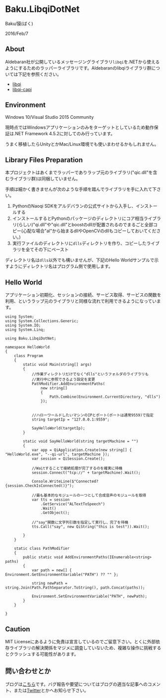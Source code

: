 # Baku.LibqiDotNet

Baku/獏(ばく)

2016/Feb/7

## About

Aldebaran社が公開しているメッセージングライブラリ```libqi```を.NETから使えるようにするためのラッパーライブラリです。Aldebaranのlibqiライブラリ群については下記を参照ください。

- [libqi](https://github.com/aldebaran/libqi)
- [libqi-capi](https://github.com/aldebaran/libqi-capi)


## Environment

Windows 10/Visual Studio 2015 Community

現時点ではWindowsアプリケーションのみをターゲットとしているため動作保証は.NET Framework 4.5.2に対してのみ行っています。

うまく移植したらUnityとかMac/Linux環境でも使いまわせるかもしれません。

## Library Files Preparation

本プロジェクトはあくまでラッパーでありラップ元のライブラリ("qic.dll"を含むライブラリ群)は同梱していません。

手順は細かく書きませんが次のような手順を踏んでライブラリを手に入れて下さい。

1. PythonのNaoqi SDKをアルデバランの公式サイトから入手し、インストールする
2. インストールするとPythonのパッケージのディレクトリにコア相当ライブラリ(らしい)"qi.dll"や"qic.dll"とboostのdllが配置されるのでまるごと全部コピー(心配な場合"al"から始まるdllやOpenCVのdllもコピーしておいてください。)
3. 実行ファイルのディレクトリに```dlls```ディレクトリを作り、コピーしたライブラリを全てその下にペースト

ディレクトリ名は```dlls```以外でも構いませんが、下記のHello Worldサンプルで示すようにディレクトリ名はプログラム側で使用します。


## Hello World

アプリケーション初期化、セッションの接続、サービス取得、サービスの関数を利用、というラップ元のライブラリと同様な流れで利用できるようになっています。

```
using System;
using System.Collections.Generic;
using System.IO;
using System.Linq;

using Baku.LibqiDotNet;

namespace HelloWorld
{
    class Program
    {
        static void Main(string[] args)
        {
            //作業ディレクトリだけでなく"dlls"というフォルダのライブラリも
            //実行中に参照できるよう設定を変更
            PathModifier.AddEnvironmentPaths(
                new string[]
                {
                    Path.Combine(Environment.CurrentDirectory, "dlls")
                });


            //ハローワールドしたいマシンのIPとポート(ポートは通常9559)で指定
            string targetIp = "127.0.0.1:9559";

            SayHelloWorld(targetIp);
        }

        static void SayHelloWorld(string targetMachine = "")
        {
            var app = QiApplication.Create(new string[] { "HelloWorld.exe", "--qi-url", targetMachine });
            var session = QiSession.Create();

            //Waitすることで接続処理が完了するのを確実に待機
            session.Connect("tcp://" + targetMachine).Wait();

            Console.WriteLine($"Connected? {session.CheckIsConnected()}");

            //最も基本的なモジュールの一つとして合成音声のモジュールを取得
            var tts = session
                .GetService("ALTextToSpeech")
                .Wait()
                .GetObject();

            //"say"関数に文字列引数を指定して実行し、完了を待機
            tts.Call("say", new QiString("this is test")).Wait();

        }
    }

    static class PathModifier
    {
        public static void AddEnvironmentPaths(IEnumerable<string> paths)
        {
            var path = new[] { Environment.GetEnvironmentVariable("PATH") ?? "" };

            string newPath = string.Join(Path.PathSeparator.ToString(), path.Concat(paths));

            Environment.SetEnvironmentVariable("PATH", newPath);
        }
    }

}
```



## Caution

MIT Licenseにあるように免責は宣言しているのでご留意下さい。とくに外部依存ライブラリの解決関係をマジメに調査していないため、複雑な操作に挑戦するとクラッシュする可能性があります。




## 問い合わせとか

ブログは[こちら](www.baku-dreameater.net)です。バグ報告や要望についてはブログの適当な記事へのコメント、または[Twitter](https://twitter.com/baku_dreameater)とかへお知らせ下さい。
